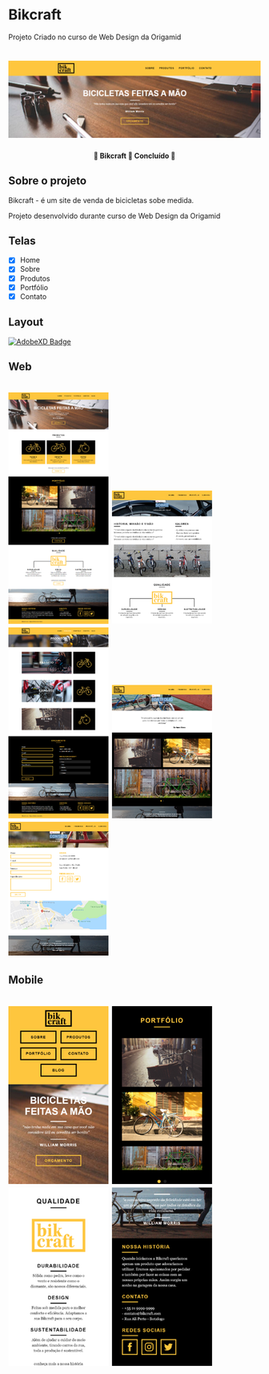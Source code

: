 # Bikcraft
Projeto Criado no curso de Web Design da Origamid
<h1 align="center">
  <img alt="Bikcraft" title="#Origamid" src="./img/assets/bickcraft.png" />
</h1>
<h4 align="center"> 
	🚧  Bikcraft 🚀 Concluído  🚧
</h4>

## Sobre o projeto

Bikcraft - é um site de venda de bicicletas sobe medida.

Projeto desenvolvido durante curso de Web Design da Origamid

##  Telas

- [x] Home
- [x] Sobre
- [x] Produtos
- [x] Portfólio
- [x] Contato

## Layout


[![AdobeXD Badge](https://img.shields.io/badge/-AdobeXD-FF26BE?style=flat-square&logo=Adobe&logoColor=white&link=https://xd.adobe.com/view/40c3b375-aa9a-45b2-b17d-80df06ef6b2f-1590/)
](https://xd.adobe.com/view/40c3b375-aa9a-45b2-b17d-80df06ef6b2f-1590/)

## Web
<h1 align="left">
  <img alt="Bikcraft" title="#Origamid" src="./img/assets/home.png"width=200 />
  <img alt="Bikcraft" title="#Origamid" src="./img/assets/sobre.png"width=200 />
  <img alt="Bikcraft" title="#Origamid" src="./img/assets/produtos.png"width=200 />
  <img alt="Bikcraft" title="#Origamid" src="./img/assets/portfolio.png"width=200 />
  <img alt="Bikcraft" title="#Origamid" src="./img/assets/contato.png"width=200 />
</h1>

## Mobile

<h1 align="left">
  <img alt="Bikcraft" title="#Origamid" src="./img/assets/Mobile.png"width=200 />
  <img alt="Bikcraft" title="#Origamid" src="./img/assets/mobile-1.png"width=200 />
  <img alt="Bikcraft" title="#Origamid" src="./img/assets/mobile-2.png"width=200 />
  <img alt="Bikcraft" title="#Origamid" src="./img/assets/mobile-3.png"width=200 />
  </h1>
